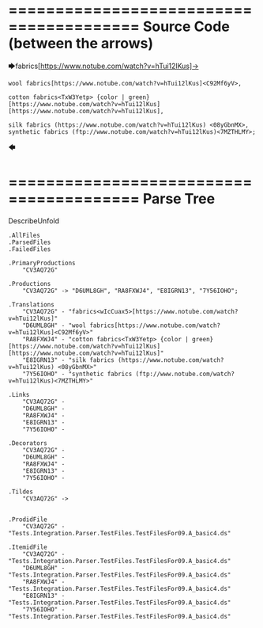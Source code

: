========================================
Source Code (between the arrows)
========================================

🡆fabrics<wIcCuax5>[https://www.notube.com/watch?v=hTui12lKus]->

    wool fabrics[https://www.notube.com/watch?v=hTui12lKus]<C92Mf6yV>,
	
    cotton fabrics<TxW3Yetp> {color | green}
	[https://www.notube.com/watch?v=hTui12lKus]
	[https://www.notube.com/watch?v=hTui12lKus],

    silk fabrics (https://www.notube.com/watch?v=hTui12lKus) <08yGbnMX>,
    synthetic fabrics (ftp://www.notube.com/watch?v=hTui12lKus)<7MZTHLMY>;
🡄

========================================
Parse Tree
========================================
DescribeUnfold

    .AllFiles
    .ParsedFiles
    .FailedFiles

    .PrimaryProductions
        "CV3AQ72G" 

    .Productions
        "CV3AQ72G" -> "D6UML8GH", "RA8FXWJ4", "E8IGRN13", "7Y56IOHO";

    .Translations
        "CV3AQ72G" - "fabrics<wIcCuax5>[https://www.notube.com/watch?v=hTui12lKus]"
        "D6UML8GH" - "wool fabrics[https://www.notube.com/watch?v=hTui12lKus]<C92Mf6yV>"
        "RA8FXWJ4" - "cotton fabrics<TxW3Yetp> {color | green}
	[https://www.notube.com/watch?v=hTui12lKus]
	[https://www.notube.com/watch?v=hTui12lKus]"
        "E8IGRN13" - "silk fabrics (https://www.notube.com/watch?v=hTui12lKus) <08yGbnMX>"
        "7Y56IOHO" - "synthetic fabrics (ftp://www.notube.com/watch?v=hTui12lKus)<7MZTHLMY>"

    .Links
        "CV3AQ72G" - 
        "D6UML8GH" - 
        "RA8FXWJ4" - 
        "E8IGRN13" - 
        "7Y56IOHO" - 

    .Decorators
        "CV3AQ72G" - 
        "D6UML8GH" - 
        "RA8FXWJ4" - 
        "E8IGRN13" - 
        "7Y56IOHO" - 

    .Tildes
        "CV3AQ72G" -> 


    .ProdidFile
        "CV3AQ72G" - "Tests.Integration.Parser.TestFiles.TestFilesFor09.A_basic4.ds"

    .ItemidFile
        "CV3AQ72G" - "Tests.Integration.Parser.TestFiles.TestFilesFor09.A_basic4.ds"
        "D6UML8GH" - "Tests.Integration.Parser.TestFiles.TestFilesFor09.A_basic4.ds"
        "RA8FXWJ4" - "Tests.Integration.Parser.TestFiles.TestFilesFor09.A_basic4.ds"
        "E8IGRN13" - "Tests.Integration.Parser.TestFiles.TestFilesFor09.A_basic4.ds"
        "7Y56IOHO" - "Tests.Integration.Parser.TestFiles.TestFilesFor09.A_basic4.ds"

